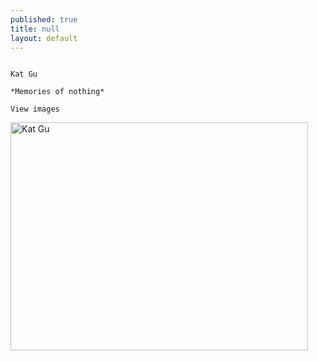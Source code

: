 ```yaml
---
published: true
title: null
layout: default
---
```


                                                                                    Kat Gu
                                                                                    *Memories of nothing*
                                                                                    View images

<a href="https://fofnz.github.io/product1"><img src="https://i.imgur.com/hEgpars.jpg" title="Kat Gu" width="476" height="365" /></a>
<br>



<br><br>


